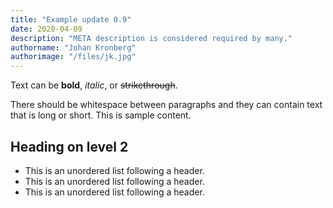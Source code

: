 ```yaml
---
title: "Example update 0.9"
date: 2020-04-09
description: "META description is considered required by many."
authorname: "Johan Kronberg"
authorimage: "/files/jk.jpg"
---
```


Text can be **bold**, _italic_, or ~~strikethrough~~.
<!--more-->
There should be whitespace between paragraphs and they can contain text that is long or short. This is sample content.

## Heading on level 2

* This is an unordered list following a header.
* This is an unordered list following a header.
* This is an unordered list following a header.